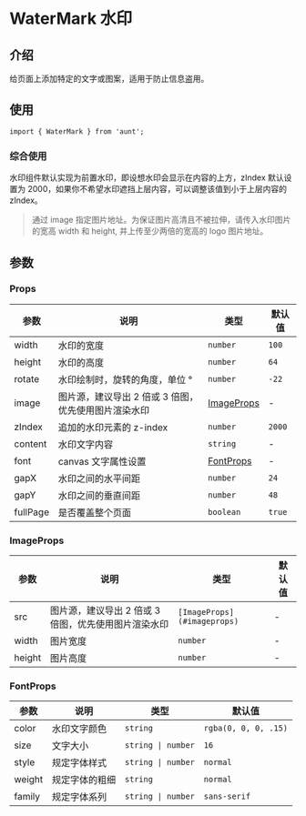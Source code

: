 # WaterMark 水印 

<code hidden="hidden" src="./demos/demo.tsx"></code>

## 介绍
给页面上添加特定的文字或图案，适用于防止信息盗用。

## 使用
```tsx 
import { WaterMark } from 'aunt';
```

### 综合使用
水印组件默认实现为前置水印，即设想水印会显示在内容的上方，zIndex 默认设置为 2000，如果你不希望水印遮挡上层内容，可以调整该值到小于上层内容的 zIndex。

<code src="./demos/demo-base.tsx"></code>

> 通过 image 指定图片地址。为保证图片高清且不被拉伸，请传入水印图片的宽高 width 和 height, 并上传至少两倍的宽高的 logo 图片地址。

## 参数

### Props

| 参数 | 说明 | 类型 | 默认值 |
| --- | --- | --- | --- |
| width | 水印的宽度 | `number` | `100` |
| height | 水印的高度 | `number` | `64` |
| rotate | 水印绘制时，旋转的角度，单位 ° | `number` | `-22` |
| image | 图片源，建议导出 2 倍或 3 倍图，优先使用图片渲染水印 | [ImageProps](#imageprops) | - |
| zIndex | 追加的水印元素的 z-index | `number` | `2000` |
| content | 水印文字内容 | `string` | - |
| font | canvas 文字属性设置 | [FontProps](#imageprops) | - |
| gapX | 水印之间的水平间距 | `number` | `24` |
| gapY | 水印之间的垂直间距 | `number` | `48` |
| fullPage | 是否覆盖整个页面 | `boolean` | `true` |

### ImageProps

| 参数 | 说明 | 类型 | 默认值 |
| --- | --- | --- | --- |
| src | 图片源，建议导出 2 倍或 3 倍图，优先使用图片渲染水印 | `[ImageProps](#imageprops)` | - |
| width | 图片宽度 | `number` | - |
| height | 图片高度 | `number` | - |

### FontProps

| 参数   | 说明           | 类型               | 默认值               |
| ------ | -------------- | ------------------ | -------------------- |
| color  | 水印文字颜色   | `string`           | `rgba(0, 0, 0, .15)` |
| size   | 文字大小       | `string \| number` | `16`                 |
| style  | 规定字体样式   | `string \| number` | `normal`             |
| weight | 规定字体的粗细 | `string `          | `normal`             |
| family | 规定字体系列   | `string \| number` | `sans-serif`         |